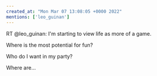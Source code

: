 ```yaml
---
created_at: "Mon Mar 07 13:08:05 +0000 2022"
mentions: ['leo_guinan']
---
```


RT @leo_guinan: I'm starting to view life as more of a game.

Where is the most potential for fun? 

Who do I want in my party?

Where are…